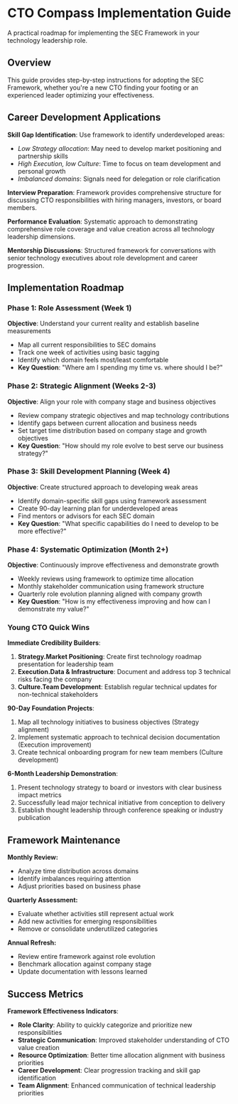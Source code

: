 # CTO Compass Implementation Guide

A practical roadmap for implementing the SEC Framework in your technology leadership role.

## Overview

This guide provides step-by-step instructions for adopting the SEC Framework, whether you're a new CTO finding your footing or an experienced leader optimizing your effectiveness.

## Career Development Applications

**Skill Gap Identification**: Use framework to identify underdeveloped areas:

- _Low Strategy allocation_: May need to develop market positioning and partnership skills
- _High Execution, low Culture_: Time to focus on team development and personal growth
- _Imbalanced domains_: Signals need for delegation or role clarification

**Interview Preparation**: Framework provides comprehensive structure for discussing CTO responsibilities with hiring managers, investors, or board members.

**Performance Evaluation**: Systematic approach to demonstrating comprehensive role coverage and value creation across all technology leadership dimensions.

**Mentorship Discussions**: Structured framework for conversations with senior technology executives about role development and career progression.

## Implementation Roadmap

### Phase 1: Role Assessment (Week 1)

**Objective**: Understand your current reality and establish baseline measurements

- Map all current responsibilities to SEC domains
- Track one week of activities using basic tagging
- Identify which domain feels most/least comfortable
- **Key Question**: "Where am I spending my time vs. where should I be?"

### Phase 2: Strategic Alignment (Weeks 2-3)

**Objective**: Align your role with company stage and business objectives

- Review company strategic objectives and map technology contributions
- Identify gaps between current allocation and business needs
- Set target time distribution based on company stage and growth objectives
- **Key Question**: "How should my role evolve to best serve our business strategy?"

### Phase 3: Skill Development Planning (Week 4)

**Objective**: Create structured approach to developing weak areas

- Identify domain-specific skill gaps using framework assessment
- Create 90-day learning plan for underdeveloped areas
- Find mentors or advisors for each SEC domain
- **Key Question**: "What specific capabilities do I need to develop to be more effective?"

### Phase 4: Systematic Optimization (Month 2+)

**Objective**: Continuously improve effectiveness and demonstrate growth

- Weekly reviews using framework to optimize time allocation
- Monthly stakeholder communication using framework structure
- Quarterly role evolution planning aligned with company growth
- **Key Question**: "How is my effectiveness improving and how can I demonstrate my value?"

### Young CTO Quick Wins

**Immediate Credibility Builders**:

1. **Strategy.Market Positioning**: Create first technology roadmap presentation for leadership team
2. **Execution.Data & Infrastructure**: Document and address top 3 technical risks facing the company
3. **Culture.Team Development**: Establish regular technical updates for non-technical stakeholders

**90-Day Foundation Projects**:

1. Map all technology initiatives to business objectives (Strategy alignment)
2. Implement systematic approach to technical decision documentation (Execution improvement)
3. Create technical onboarding program for new team members (Culture development)

**6-Month Leadership Demonstration**:

1. Present technology strategy to board or investors with clear business impact metrics
2. Successfully lead major technical initiative from conception to delivery
3. Establish thought leadership through conference speaking or industry publication

## Framework Maintenance

**Monthly Review:**

- Analyze time distribution across domains
- Identify imbalances requiring attention
- Adjust priorities based on business phase

**Quarterly Assessment:**

- Evaluate whether activities still represent actual work
- Add new activities for emerging responsibilities
- Remove or consolidate underutilized categories

**Annual Refresh:**

- Review entire framework against role evolution
- Benchmark allocation against company stage
- Update documentation with lessons learned

## Success Metrics

**Framework Effectiveness Indicators**:

- **Role Clarity**: Ability to quickly categorize and prioritize new responsibilities
- **Strategic Communication**: Improved stakeholder understanding of CTO value creation
- **Resource Optimization**: Better time allocation alignment with business priorities
- **Career Development**: Clear progression tracking and skill gap identification
- **Team Alignment**: Enhanced communication of technical leadership priorities
